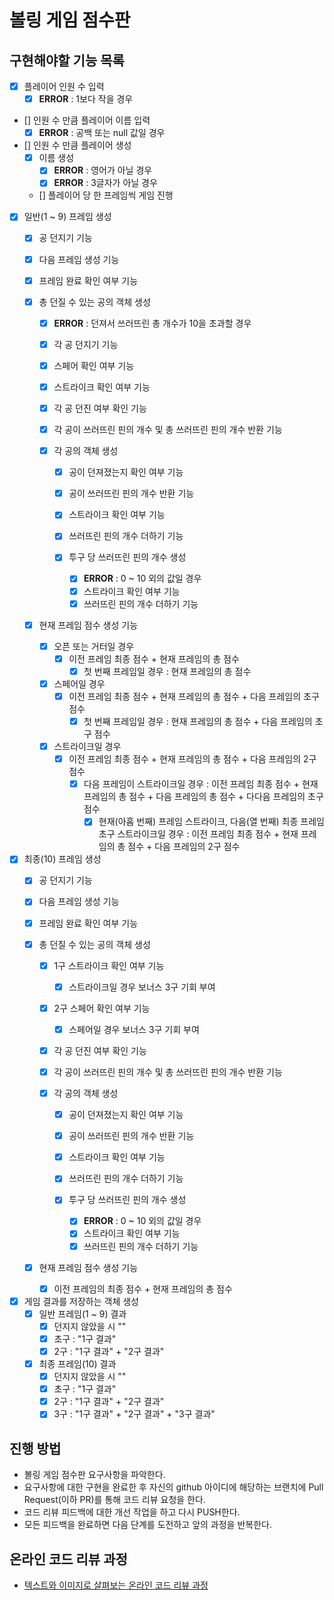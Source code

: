 # 볼링 게임 점수판

## 구현해야할 기능 목록

- [X] 플레이어 인원 수 입력
    - [X] __ERROR__ : 1보다 작을 경우
    
- [] 인원 수 만큼 플레이어 이름 입력
    - [X] __ERROR__ : 공백 또는 null 값일 경우
    
- [] 인원 수 만큼 플레이어 생성
    - [X] 이름 생성
        - [X] __ERROR__ : 영어가 아닐 경우
        - [X] __ERROR__ : 3글자가 아닐 경우

    - [] 플레이어 당 한 프레임씩 게임 진행

- [X] 일반(1 ~ 9) 프레임 생성
    - [X] 공 던지기 기능
    - [X] 다음 프레임 생성 기능
    - [X] 프레임 완료 확인 여부 기능

    - [X] 총 던질 수 있는 공의 객체 생성
        - [X] __ERROR__ : 던져서 쓰러뜨린 총 개수가 10을 초과할 경우
        - [X] 각 공 던지기 기능
        - [X] 스페어 확인 여부 기능
        - [X] 스트라이크 확인 여부 기능
        - [X] 각 공 던진 여부 확인 기능
        - [X] 각 공이 쓰러뜨린 핀의 개수 및 총 쓰러뜨린 핀의 개수 반환 기능
        
        - [X] 각 공의 객체 생성
            - [X] 공이 던져졌는지 확인 여부 기능
            - [X] 공이 쓰러뜨린 핀의 개수 반환 기능
            - [X] 스트라이크 확인 여부 기능
            - [X] 쓰러뜨린 핀의 개수 더하기 기능
            
            - [X] 투구 당 쓰러뜨린 핀의 개수 생성
                - [X] __ERROR__ : 0 ~ 10 외의 값일 경우  
                - [X] 스트라이크 확인 여부 기능
                - [X] 쓰러뜨린 핀의 개수 더하기 기능
                
    - [X] 현재 프레임 점수 생성 기능
        - [X] 오픈 또는 거터일 경우
            - [X] 이전 프레임 최종 점수 + 현재 프레임의 총 점수
                - [X] 첫 번째 프레임일 경우 : 현재 프레임의 총 점수
        - [X] 스페어일 경우
            - [X] 이전 프레임 최종 점수 + 현재 프레임의 총 점수 + 다음 프레임의 초구 점수
                - [X] 첫 번째 프레임일 경우 : 현재 프레임의 총 점수 + 다음 프레임의 초구 점수
        - [X] 스트라이크일 경우
            - [X] 이전 프레임 최종 점수 + 현재 프레임의 총 점수 + 다음 프레임의 2구 점수
                - [X] 다음 프레임이 스트라이크일 경우 : 이전 프레임 최종 점수 + 현재 프레임의 총 점수 + 다음 프레임의 총 점수 + 다다음 프레임의 초구 점수
                    - [X] 현재(아홉 번째) 프레임 스트라이크, 다음(열 번째) 최종 프레임 초구 스트라이크일 경우 : 이전 프레임 최종 점수 + 현재 프레임의 총 점수 + 다음 프레임의 2구 점수
                    
- [X] 최종(10) 프레임 생성
    - [X] 공 던지기 기능
    - [X] 다음 프레임 생성 기능
    - [X] 프레임 완료 확인 여부 기능
    
    - [X] 총 던질 수 있는 공의 객체 생성
        - [X] 1구 스트라이크 확인 여부 기능
            - [X] 스트라이크일 경우 보너스 3구 기회 부여
        - [X] 2구 스페어 확인 여부 기능
            - [X] 스페어일 경우 보너스 3구 기회 부여
        - [X] 각 공 던진 여부 확인 기능
        - [X] 각 공이 쓰러뜨린 핀의 개수 및 총 쓰러뜨린 핀의 개수 반환 기능
                
        - [X] 각 공의 객체 생성
            - [X] 공이 던져졌는지 확인 여부 기능
            - [X] 공이 쓰러뜨린 핀의 개수 반환 기능
            - [X] 스트라이크 확인 여부 기능
            - [X] 쓰러뜨린 핀의 개수 더하기 기능
            
            - [X] 투구 당 쓰러뜨린 핀의 개수 생성
                - [X] __ERROR__ : 0 ~ 10 외의 값일 경우  
                - [X] 스트라이크 확인 여부 기능
                - [X] 쓰러뜨린 핀의 개수 더하기 기능
                
    - [X] 현재 프레임 점수 생성 기능
        - [X] 이전 프레임의 최종 점수 + 현재 프레임의 총 점수

- [X] 게임 결과를 저장하는 객체 생성
    - [X] 일반 프레임(1 ~ 9) 결과
        - [X] 던지지 않았을 시 ""
        - [X] 초구 : "1구 결과"
        - [X] 2구 : "1구 결과" + "2구 결과"

    - [X] 최종 프레임(10) 결과
        - [X] 던지지 않았을 시 ""
        - [X] 초구 : "1구 결과"
        - [X] 2구 : "1구 결과" + "2구 결과"
        - [X] 3구 : "1구 결과" + "2구 결과" + "3구 결과"

## 진행 방법
* 볼링 게임 점수판 요구사항을 파악한다.
* 요구사항에 대한 구현을 완료한 후 자신의 github 아이디에 해당하는 브랜치에 Pull Request(이하 PR)를 통해 코드 리뷰 요청을 한다.
* 코드 리뷰 피드백에 대한 개선 작업을 하고 다시 PUSH한다.
* 모든 피드백을 완료하면 다음 단계를 도전하고 앞의 과정을 반복한다.

## 온라인 코드 리뷰 과정
* [텍스트와 이미지로 살펴보는 온라인 코드 리뷰 과정](https://github.com/next-step/nextstep-docs/tree/master/codereview)